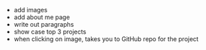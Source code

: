 - add images
- add about me page
- write out paragraphs
- show case top 3 projects
- when clicking on image, takes you to GitHub repo for the project